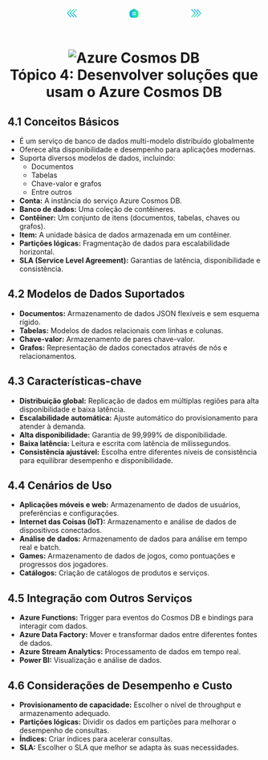 <!-- markmap -->
<div style="text-align: center; width:100%; padding-bottom:20px;">
  <a href="topico_3_desenvolver_solucoes_que_usam_o_armazenamento_de_blobs.md" style="padding:50px;"><img src="img/anterior.png" alt="Anterior" style="width:20px;height:20px;"></a>
  <a href="az-204_markmap.md" style="padding:50px;"><img src="img/inicio.png" alt="Início" style="width:20px;height:20px;"></a>
  <a href="topico_5_implementar_solucoes_conteinerizadas.md" style="padding:50px;"><img src="img/proximo.png" alt="Próximo" style="width:20px;height:20px;"></a>
</div>

# <div style="text-align: center; width:100%;"><img src="https://learn.microsoft.com/pt-br/training/achievements/az-204-develop-solutions-that-use-azure-cosmos-db.svg" alt="Azure Cosmos DB" width="50" height="50"> <br /> **Tópico 4: Desenvolver soluções que usam o Azure Cosmos DB**</div>

## **4.1 Conceitos Básicos**

* É um serviço de banco de dados multi-modelo distribuído globalmente
* Oferece alta disponibilidade e desempenho para aplicações modernas.
* Suporta diversos modelos de dados, incluindo:
  * Documentos
  * Tabelas
  * Chave-valor e grafos
  * Entre outros
* **Conta:** A instância do serviço Azure Cosmos DB.
* **Banco de dados:** Uma coleção de contêineres.
* **Contêiner:** Um conjunto de itens (documentos, tabelas, chaves ou grafos).
* **Item:** A unidade básica de dados armazenada em um contêiner.
* **Partições lógicas:** Fragmentação de dados para escalabilidade horizontal.
* **SLA (Service Level Agreement):** Garantias de latência, disponibilidade e consistência.

## **4.2 Modelos de Dados Suportados**

* **Documentos:** Armazenamento de dados JSON flexíveis e sem esquema rígido.
* **Tabelas:** Modelos de dados relacionais com linhas e colunas.
* **Chave-valor:** Armazenamento de pares chave-valor.
* **Grafos:** Representação de dados conectados através de nós e relacionamentos.

## **4.3 Características-chave**

* **Distribuição global:** Replicação de dados em múltiplas regiões para alta disponibilidade e baixa latência.
* **Escalabilidade automática:** Ajuste automático do provisionamento para atender à demanda.
* **Alta disponibilidade:** Garantia de 99,999% de disponibilidade.
* **Baixa latência:** Leitura e escrita com latência de milissegundos.
* **Consistência ajustável:** Escolha entre diferentes níveis de consistência para equilibrar desempenho e disponibilidade.

## **4.4 Cenários de Uso**

* **Aplicações móveis e web:** Armazenamento de dados de usuários, preferências e configurações.
* **Internet das Coisas (IoT):** Armazenamento e análise de dados de dispositivos conectados.
* **Análise de dados:** Armazenamento de dados para análise em tempo real e batch.
* **Games:** Armazenamento de dados de jogos, como pontuações e progressos dos jogadores.
* **Catálogos:** Criação de catálogos de produtos e serviços.

## **4.5 Integração com Outros Serviços**

* **Azure Functions:** Trigger para eventos do Cosmos DB e bindings para interagir com dados.
* **Azure Data Factory:** Mover e transformar dados entre diferentes fontes de dados.
* **Azure Stream Analytics:** Processamento de dados em tempo real.
* **Power BI:** Visualização e análise de dados.

## **4.6 Considerações de Desempenho e Custo**

* **Provisionamento de capacidade:** Escolher o nível de throughput e armazenamento adequado.
* **Partições lógicas:** Dividir os dados em partições para melhorar o desempenho de consultas.
* **Índices:** Criar índices para acelerar consultas.
* **SLA:** Escolher o SLA que melhor se adapta às suas necessidades.




